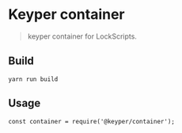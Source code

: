 # Keyper container

> keyper container for LockScripts.

## Build

```
yarn run build
```

## Usage

```
const container = require('@keyper/container');
```
